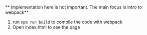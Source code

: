 ** Implementation here is not important. The main focus is intro to webpack**

1. run `npm run build` to compile the code with webpack
2. Open index.html to see the page
